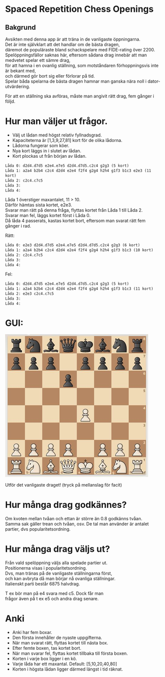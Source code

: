 # Spaced Repetition Chess Openings

## Bakgrund

Avsikten med denna app är att träna in de vanligaste öppningarna.  
Det är inte självklart att det handlar om de bästa dragen,  
däremot de populäraste bland schackspelare med FIDE-rating över 2200.  
Spelöppningsfällor saknas här, eftersom sådana drag innebär att man medvetet spelar ett sämre drag,  
för att hamna i en ovanlig ställning, som motståndaren förhoppningsvis inte är bekant med,  
och därmed gör bort sig eller förlorar på tid.  
Spelar båda spelarna de bästa dragen hamnar man ganska nära noll i dator-utvärdering.  

För att en ställning ska avföras, måste man angivit rätt drag, fem gånger i följd.

# Hur man väljer ut frågor.

* Välj ut lådan med högst relativ fyllnadsgrad.
* Kapaciteterna är [1,3,9,27,81] kort för de olika lådorna.
* Lådorna fungerar som köer.
* Nya kort läggs in i slutet av lådan.
* Kort plockas ut från början av lådan.
```
Låda 0: d2d4.d7d5 e2e4.e7e5 d2d4.d7d5.c2c4 g2g3 (5 kort)
Låda 1: a2a4 b2b4 c2c4 d2d4 e2e4 f2f4 g2g4 h2h4 g1f3 b1c3 e2e3 (11 kort)
Låda 2: c2c4.c7c5
Låda 3:
Låda 4:
```

Låda 1 överstiger maxantalet, 11 > 10.  
Därför hämtas sista kortet, e2e3.  
Svarar man rätt på denna fråga, flyttas kortet från Låda 1 till Låda 2.  
Svarar man fel, läggs kortet först i Låda 0.  
Då låda 4 passerats, kastas kortet bort, eftersom man svarat rätt fem gånger i rad.  

Rätt:
```
Låda 0: e2e3 d2d4.d7d5 e2e4.e7e5 d2d4.d7d5.c2c4 g2g3 (6 kort)
Låda 1: a2a4 b2b4 c2c4 d2d4 e2e4 f2f4 g2g4 h2h4 g1f3 b1c3 (10 kort)
Låda 2: c2c4.c7c5
Låda 3:
Låda 4:
```

Fel:
```
Låda 0: d2d4.d7d5 e2e4.e7e5 d2d4.d7d5.c2c4 g2g3 (5 kort)
Låda 1: a2a4 b2b4 c2c4 d2d4 e2e4 f2f4 g2g4 h2h4 g1f3 b1c3 (11 kort)
Låda 2: e2e3 c2c4.c7c5
Låda 3:
Låda 4:
```

# GUI:

![bild](e2e4.d7d6.JPG)

Utför det vanligaste draget!
(tryck på mellanslag för facit)

# Hur många drag godkännes?
Om kvoten mellan tvåan och ettan är större än 0.8 godkänns tvåan.  
Samma sak gäller trean och tvåan, osv.
De tal man använder är antalet partier, dvs popularitetsordning.

# Hur många drag väljs ut?
Från vald spelöppning väljs alla spelade partier ut.  
Positionerna visas i popularitetsordning.  
Dvs, man tränas på de vanligaste ställningarna först,  
och kan avbryta då man börjar nå ovanliga ställningar.  
Italienskt parti består 6875 halvdrag.  

T ex bör man på e4 svara med c5. Dock får man  
frågor även på t ex e5 och andra drag senare.  

# Anki

* Anki har fem boxar.
* Den första innehåller de nyaste uppgifterna.
* När man svarat rätt, flyttas kortet till nästa box.
* Efter femte boxen, tas kortet bort.
* När man svarar fel, flyttas kortet tillbaka till första boxen.
* Korten i varje box ligger i en kö.
* Varje låda har ett maxantal. Default: [5,10,20,40,80]
* Korten i högsta lådan ligger därmed längst i tid räknat.
